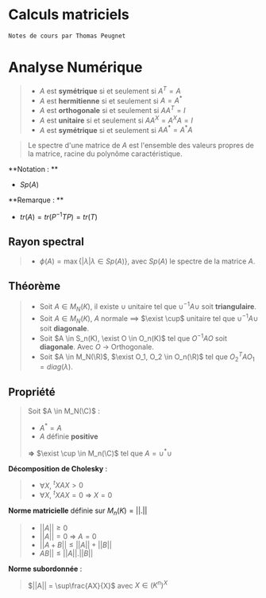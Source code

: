 # Calculs matriciels

`Notes de cours par Thomas Peugnet`

# Analyse Numérique

> - $A$ est **symétrique** si et seulement si $A^T=A$
> - $A$ est **hermitienne** si et seulement si $A=A^*$
> - $A$ est **orthogonale** si et seulement si $AA^T=I$
> - $A$ est **unitaire** si et seulement si $AA^X=A^XA=I$
> - $A$ est **symétrique** si et seulement si $AA^*=A^*A$

> Le spectre d'une matrice de $A$ est l'ensemble des valeurs propres de la matrice, racine du polynôme caractéristique.

**Notation : **

- $Sp(A)$

**Remarque : **

- $tr(A) = tr(P^{-1}TP)=tr(T)$

## Rayon spectral

> - $\phi(A) = \max\{|\lambda| \lambda \in Sp(A)\}$, avec $Sp(A)$ le spectre de la matrice $A$.

## Théorème

> - Soit $A \in M_N(K)$, il existe $\cup$ unitaire tel que $\cup^{-1}A\cup$ soit **triangulaire**.
> - Soit $A \in M_N(K)$, $A$ normale ==> $\exist \cup$ unitaire tel que $\cup^{-1}A\cup$ soit **diagonale**.
> - Soit $A \in S_n(K), \exist O \in O_n(K)$ tel que $O^{-1}AO$ soit **diagonale**. Avec $O$ -> Orthogonale.
> - Soit $A \in M_N(\R)$, $\exist O_1, O_2 \in O_n(\R)$ tel que $O_2^TAO_1 = diag(\lambda)$.

## Propriété

> Soit $A \in M_N(\C)$ :
>
> - $A^*=A$
> - $A$ définie **positive**
>
> **=>** $\exist \cup \in M_n(\C)$ tel que $A = \cup^* \cup$

**Décomposition de Cholesky** : 

> - $\forall X$, $^tXAX > 0$
> - $\forall X$, $^tXAX = 0$ => $X=0$

**Norme matricielle** définie sur $M_n(K) = ||.||$

> - $||A|| \geq 0$
> - $||A|| = 0$ => $A=0$
> - $||A+B|| \leq ||A|| + ||B||$
> - $AB|| \leq ||A||.||B||$

**Norme subordonnée** :

> $||A|| = \sup\frac{AX}{X}$ avec $X \in (K^n)^X$